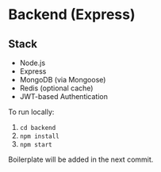 # Backend (Express)

## Stack
- Node.js
- Express
- MongoDB (via Mongoose)
- Redis (optional cache)
- JWT-based Authentication

To run locally:
1. `cd backend`
2. `npm install`
3. `npm start`

Boilerplate will be added in the next commit.